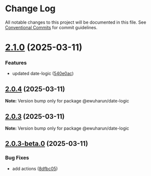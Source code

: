 # Change Log

All notable changes to this project will be documented in this file.
See [Conventional Commits](https://conventionalcommits.org) for commit guidelines.

# [2.1.0](https://github.com/ewuharun/monorepo/compare/@ewuharun/date-logic@2.0.4...@ewuharun/date-logic@2.1.0) (2025-03-11)


### Features

* updated date-logic ([540e0ac](https://github.com/ewuharun/monorepo/commit/540e0acbde7808c700b2ebc0f52a9e71f25e2f2c))





## [2.0.4](https://github.com/ewuharun/monorepo/compare/@ewuharun/date-logic@2.0.3...@ewuharun/date-logic@2.0.4) (2025-03-11)

**Note:** Version bump only for package @ewuharun/date-logic





## [2.0.3](https://github.com/ewuharun/monorepo/compare/@ewuharun/date-logic@2.0.3-beta.0...@ewuharun/date-logic@2.0.3) (2025-03-11)

**Note:** Version bump only for package @ewuharun/date-logic





## [2.0.3-beta.0](https://github.com/ewuharun/monorepo/compare/@ewuharun/date-logic@2.0.2...@ewuharun/date-logic@2.0.3-beta.0) (2025-03-11)


### Bug Fixes

* add actions ([8dfbc05](https://github.com/ewuharun/monorepo/commit/8dfbc050ae9b7bd526fd7929574380781848bb26))
